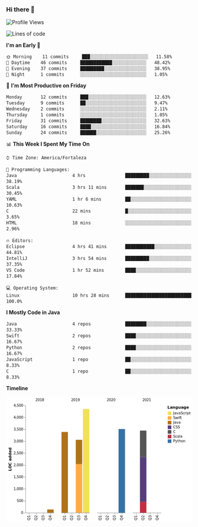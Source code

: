 ### Hi there 👋

<!--
**samuelpsouza/samuelpsouza** is a ✨ _special_ ✨ repository because its `README.md` (this file) appears on your GitHub profile.

Here are some ideas to get you started:

- 🔭 I’m currently working on ...
- 🌱 I’m currently learning ...
- 👯 I’m looking to collaborate on ...
- 🤔 I’m looking for help with ...
- 💬 Ask me about ...
- 📫 How to reach me: ...
- 😄 Pronouns: ...
- ⚡ Fun fact: ...
-->

<!--START_SECTION:waka-->
![Profile Views](http://img.shields.io/badge/Profile%20Views-119-blue)

![Lines of code](https://img.shields.io/badge/From%20Hello%20World%20I%27ve%20Written-17888%20lines%20of%20code-blue)

**I'm an Early 🐤** 

```text
🌞 Morning    11 commits     ███░░░░░░░░░░░░░░░░░░░░░░   11.58% 
🌆 Daytime    46 commits     ████████████░░░░░░░░░░░░░   48.42% 
🌃 Evening    37 commits     █████████░░░░░░░░░░░░░░░░   38.95% 
🌙 Night      1 commits      ░░░░░░░░░░░░░░░░░░░░░░░░░   1.05%

```
📅 **I'm Most Productive on Friday** 

```text
Monday       12 commits     ███░░░░░░░░░░░░░░░░░░░░░░   12.63% 
Tuesday      9 commits      ██░░░░░░░░░░░░░░░░░░░░░░░   9.47% 
Wednesday    2 commits      ░░░░░░░░░░░░░░░░░░░░░░░░░   2.11% 
Thursday     1 commits      ░░░░░░░░░░░░░░░░░░░░░░░░░   1.05% 
Friday       31 commits     ████████░░░░░░░░░░░░░░░░░   32.63% 
Saturday     16 commits     ████░░░░░░░░░░░░░░░░░░░░░   16.84% 
Sunday       24 commits     ██████░░░░░░░░░░░░░░░░░░░   25.26%

```


📊 **This Week I Spent My Time On** 

```text
⌚︎ Time Zone: America/Fortaleza

💬 Programming Languages: 
Java                     4 hrs               █████████░░░░░░░░░░░░░░░░   38.19% 
Scala                    3 hrs 11 mins       ███████░░░░░░░░░░░░░░░░░░   30.45% 
YAML                     1 hr 6 mins         ██░░░░░░░░░░░░░░░░░░░░░░░   10.63% 
C                        22 mins             █░░░░░░░░░░░░░░░░░░░░░░░░   3.65% 
HTML                     18 mins             ░░░░░░░░░░░░░░░░░░░░░░░░░   2.96%

🔥 Editors: 
Eclipse                  4 hrs 41 mins       ███████████░░░░░░░░░░░░░░   44.81% 
IntelliJ                 3 hrs 54 mins       █████████░░░░░░░░░░░░░░░░   37.35% 
VS Code                  1 hr 52 mins        ████░░░░░░░░░░░░░░░░░░░░░   17.84%

💻 Operating System: 
Linux                    10 hrs 28 mins      █████████████████████████   100.0%

```

**I Mostly Code in Java** 

```text
Java                     4 repos             ████████░░░░░░░░░░░░░░░░░   33.33% 
Swift                    2 repos             ████░░░░░░░░░░░░░░░░░░░░░   16.67% 
Python                   2 repos             ████░░░░░░░░░░░░░░░░░░░░░   16.67% 
JavaScript               1 repo              ██░░░░░░░░░░░░░░░░░░░░░░░   8.33% 
C                        1 repo              ██░░░░░░░░░░░░░░░░░░░░░░░   8.33%

```


**Timeline**

![Chart not found](https://raw.githubusercontent.com/samuelpsouza/samuelpsouza/main/charts/bar_graph.png) 


<!--END_SECTION:waka-->